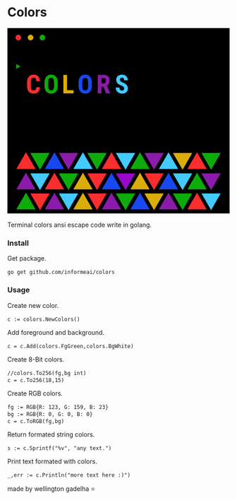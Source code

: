 # Colors
![colors](./colors.png)

Terminal colors ansi escape code write in golang.

### Install
Get package.
```
go get github.com/informeai/colors
```
### Usage
Create new color.
```
c := colors.NewColors()
```
Add foreground and background.
```
c = c.Add(colors.FgGreen,colors.BgWhite)
```
Create 8-Bit colors.
```
//colors.To256(fg,bg int)
c = c.To256(18,15)
```
Create RGB colors.
```
fg := RGB{R: 123, G: 159, B: 23}
bg := RGB{R: 0, G: 0, B: 0}
c = c.ToRGB(fg,bg)
```
Return formated string colors.
```
s := c.Sprintf("%v", "any text.")
```
Print text formated with colors.
```
_,err := c.Println("more text here :)")
```

made by wellington gadelha :star:
